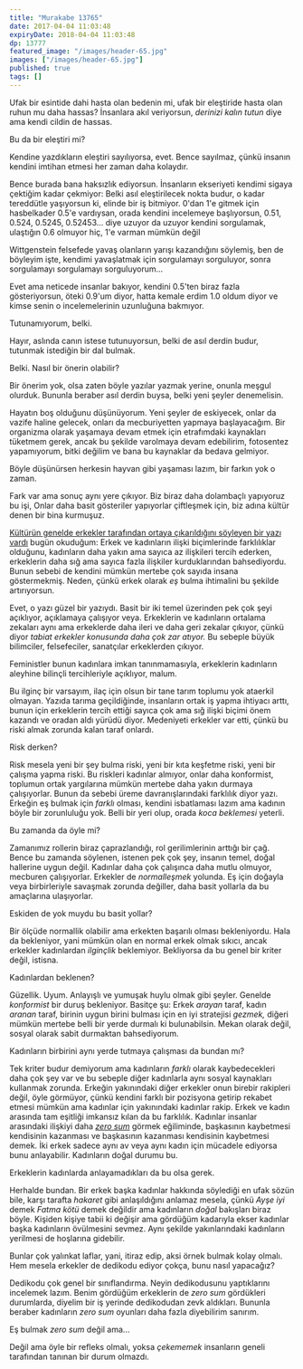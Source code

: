 ```yaml
---
title: "Murakabe 13765"
date: 2017-04-04 11:03:48
expiryDate: 2018-04-04 11:03:48
dp: 13777
featured_image: "/images/header-65.jpg"
images: ["/images/header-65.jpg"]
published: true
tags: []
---
```




Ufak bir esintide dahi hasta olan bedenin mi, ufak bir eleştiride hasta olan
ruhun mu daha hassas? İnsanlara akıl veriyorsun, *derinizi kalın tutun* diye ama
kendi cildin de hassas. 

Bu da bir eleştiri mi?

Kendine yazdıkların eleştiri sayılıyorsa, evet. Bence sayılmaz, çünkü insanın
kendini imtihan etmesi her zaman daha kolaydır. 

Bence burada bana haksızlık ediyorsun. İnsanların ekseriyeti kendimi sigaya
çektiğim kadar çekmiyor: Belki asıl eleştirilecek nokta budur, o kadar
tereddütle yaşıyorsun ki, elinde bir iş bitmiyor. 0'dan 1'e gitmek için
hasbelkader 0.5'e vardıysan, orada kendini incelemeye başlıyorsun, 0.51, 0.524,
0.5245, 0.52453... diye uzuyor da uzuyor kendini sorgulamak, ulaştığın 0.6
olmuyor hiç, 1'e varman mümkün değil

Wittgenstein felsefede yavaş olanların yarışı kazandığını söylemiş, ben de
böyleyim işte, kendimi yavaşlatmak için sorgulamayı sorguluyor, sonra
sorgulamayı sorgulamayı sorguluyorum...

Evet ama neticede insanlar bakıyor, kendini 0.5'ten biraz fazla gösteriyorsun,
öteki 0.9'um diyor, hatta kemale erdim 1.0 oldum diyor ve kimse senin o
incelemelerinin uzunluğuna bakmıyor.

Tutunamıyorum, belki. 

Hayır, aslında canın istese tutunuyorsun, belki de asıl derdin budur, tutunmak
istediğin bir dal bulmak. 

Belki. Nasıl bir önerin olabilir?

Bir önerim yok, olsa zaten böyle yazılar yazmak yerine, onunla meşgul
olurduk. Bununla beraber asıl derdin buysa, belki yeni şeyler denemelisin. 

Hayatın boş olduğunu düşünüyorum. Yeni şeyler de eskiyecek, onlar da vazife
haline gelecek, onları da mecburiyetten yapmaya başlayacağım. Bir organizma
olarak yaşamaya devam etmek için etrafımdaki kaynakları tüketmem gerek, ancak bu
şekilde varolmaya devam edebilirim, fotosentez yapamıyorum, bitki değilim ve
bana bu kaynaklar da bedava gelmiyor.

Böyle düşünürsen herkesin hayvan gibi yaşaması lazım, bir farkın yok o zaman. 

Fark var ama sonuç aynı yere çıkıyor. Biz biraz daha dolambaçlı yapıyoruz bu
işi, Onlar daha basit gösteriler yapıyorlar çiftleşmek için, biz adına kültür
denen bir bina kurmuşuz. 

[Kültürün genelde erkekler tarafından ortaya çıkarıldığını söyleyen bir yazı vardı](http://www.denisdutton.com/baumeister.htm) bugün
okuduğum: Erkek ve kadınların ilişki biçimlerinde farklılıklar olduğunu,
kadınların daha yakın ama sayıca az ilişkileri tercih ederken, erkeklerin daha
sığ ama sayıca fazla ilişkiler kurduklarından bahsediyordu. Bunun sebebi de
kendini mümkün mertebe çok sayıda insana göstermekmiş. Neden, çünkü erkek olarak
*eş* bulma ihtimalini bu şekilde artırıyorsun.

Evet, o yazı güzel bir yazıydı. Basit bir iki temel üzerinden pek çok şeyi
açıklıyor, açıklamaya çalışıyor veya. Erkeklerin ve kadınların ortalama zekaları
aynı ama erkeklerde daha ileri ve daha geri zekalar çıkıyor, çünkü diyor *tabiat
erkekler konusunda daha çok zar atıyor.* Bu sebeple büyük bilimciler,
felsefeciler, sanatçılar erkeklerden çıkıyor. 

Feministler bunun kadınlara imkan tanınmamasıyla, erkeklerin kadınların aleyhine
bilinçli tercihleriyle açıklıyor, malum.

Bu ilginç bir varsayım, ilaç için olsun bir tane tarım toplumu yok ataerkil
olmayan. Yazıda tarıma geçildiğinde, insanların ortak iş yapma ihtiyacı arttı,
bunun için erkeklerin tercih ettiği sayıca çok ama sığ ilişki biçimi önem
kazandı ve oradan aldı yürüdü diyor. Medeniyeti erkekler var etti, çünkü bu
riski almak zorunda kalan taraf onlardı.

Risk derken?

Risk mesela yeni bir şey bulma riski, yeni bir kıta keşfetme riski, yeni bir
çalışma yapma riski. Bu riskleri kadınlar almıyor, onlar daha konformist,
toplumun ortak yargılarına mümkün mertebe daha yakın durmaya çalışıyorlar. Bunun
da sebebi üreme davranışlarındaki farklılık diyor yazı. Erkeğin eş bulmak için
*farklı* olması, kendini isbatlaması lazım ama kadının böyle bir zorunluluğu
yok. Belli bir yeri olup, orada *koca beklemesi* yeterli.

Bu zamanda da öyle mi?

Zamanımız rollerin biraz çaprazlandığı, rol gerilimlerinin arttığı bir
çağ. Bence bu zamanda söylenen, istenen pek çok şey, insanın temel, doğal
hallerine uygun değil. Kadınlar daha çok çalışınca daha mutlu olmuyor, mecburen
çalışıyorlar. Erkekler de *normalleşmek* yolunda. Eş için doğayla veya
birbirleriyle savaşmak zorunda değiller, daha basit yollarla da bu amaçlarına
ulaşıyorlar. 

Eskiden de yok muydu bu basit yollar?

Bir ölçüde normallik olabilir ama erkekten başarılı olması bekleniyordu. Hala da
bekleniyor, yani mümkün olan en normal erkek olmak sıkıcı, ancak erkekler
kadınlardan *ilginçlik* beklemiyor. Bekliyorsa da bu genel bir kriter değil,
istisna. 

Kadınlardan beklenen?

Güzellik. Uyum. Anlayışlı ve yumuşak huylu olmak gibi şeyler. Genelde
*konformist* bir duruş bekleniyor. Basitçe şu: Erkek *arayan* taraf, kadın
*aranan* taraf, birinin uygun birini bulması için en iyi stratejisi *gezmek,*
diğeri mümkün mertebe belli bir yerde durmalı ki bulunabilsin. Mekan olarak
değil, sosyal olarak sabit durmaktan bahsediyorum. 

Kadınların birbirini aynı yerde tutmaya çalışması da bundan mı?

Tek kriter budur demiyorum ama kadınların *farklı* olarak kaybedecekleri daha
çok şey var ve bu sebeple diğer kadınlarla aynı sosyal kaynakları kullanmak
zorunda. Erkeğin yakınındaki diğer erkekler onun birebir rakipleri değil, öyle
görmüyor, çünkü kendini farklı bir pozisyona getirip rekabet etmesi mümkün ama
kadınlar için yakınındaki kadınlar rakip. Erkek ve kadın arasında tam eşitliği
imkansız kılan da bu farklılık. Kadınlar insanlar arasındaki ilişkiyi
daha
[*zero sum*](https://tr.wikipedia.org/wiki/S%C4%B1f%C4%B1r_toplaml%C4%B1_oyun)
görmek eğiliminde, başkasının kaybetmesi kendisinin kazanması ve başkasının
kazanması kendisinin kaybetmesi demek. İki erkek sadece aynı av veya aynı kadın
için mücadele ediyorsa bunu anlayabilir. Kadınların doğal durumu bu.

Erkeklerin kadınlarda anlayamadıkları da bu olsa gerek. 

Herhalde bundan. Bir erkek başka kadınlar hakkında söylediği en ufak sözün bile,
karşı tarafta *hakaret* gibi anlaşıldığını anlamaz mesela, çünkü *Ayşe iyi*
demek *Fatma kötü* demek değildir ama kadınların *doğal* bakışları biraz
böyle. Kişiden kişiye tabii ki değişir ama gördüğüm kadarıyla ekser kadınlar
başka kadınların övülmesini sevmez. Aynı şekilde yakınlarındaki kadınların
yerilmesi de hoşlarına gidebilir.

Bunlar çok yalınkat laflar, yani, itiraz edip, aksi örnek bulmak kolay
olmalı. Hem mesela erkekler de dedikodu ediyor çokça, bunu nasıl yapacağız?

Dedikodu çok genel bir sınıflandırma. Neyin dedikodusunu yaptıklarını incelemek
lazım. Benim gördüğüm erkeklerin de *zero sum* gördükleri durumlarda, diyelim
bir iş yerinde dedikodudan zevk aldıkları. Bununla beraber kadınların *zero sum*
oyunları daha fazla diyebilirim sanırım.

Eş bulmak *zero sum* değil ama...

Değil ama öyle bir refleks olmalı, yoksa *çekememek* insanların geneli
tarafından tanınan bir durum olmazdı.

